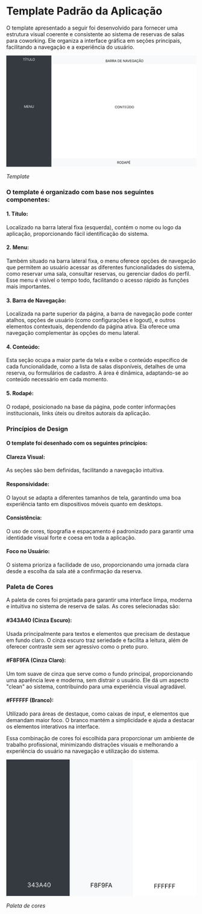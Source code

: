 # Template Padrão da Aplicação 
O template apresentado a seguir foi desenvolvido para fornecer uma estrutura visual coerente e consistente ao sistema de reservas de salas para coworking. Ele organiza a interface gráfica em seções principais, facilitando a navegação e a experiência do usuário.

![Template Padrão](img/template.png)

*Template*

### O template é organizado com base nos seguintes componentes:

#### 1. Título: 
Localizado na barra lateral fixa (esquerda), contém o nome ou logo da aplicação, proporcionando fácil identificação do sistema.
#### 2. Menu: 
Também situado na barra lateral fixa, o menu oferece opções de navegação que permitem ao usuário acessar as diferentes funcionalidades do sistema, como reservar uma sala, consultar reservas, ou gerenciar dados do perfil.
Esse menu é visível o tempo todo, facilitando o acesso rápido às funções mais importantes.
#### 3. Barra de Navegação: 
Localizada na parte superior da página, a barra de navegação pode conter atalhos, opções de usuário (como configurações e logout), e outros elementos contextuais, dependendo da página ativa.
Ela oferece uma navegação complementar às opções do menu lateral.
#### 4. Conteúdo: 
Esta seção ocupa a maior parte da tela e exibe o conteúdo específico de cada funcionalidade, como a lista de salas disponíveis, detalhes de uma reserva, ou formulários de cadastro.
A área é dinâmica, adaptando-se ao conteúdo necessário em cada momento.
#### 5. Rodapé: 
O rodapé, posicionado na base da página, pode conter informações institucionais, links úteis ou direitos autorais da aplicação.

### Princípios de Design
#### O template foi desenhado com os seguintes princípios:

#### Clareza Visual: 
As seções são bem definidas, facilitando a navegação intuitiva.
#### Responsividade: 
O layout se adapta a diferentes tamanhos de tela, garantindo uma boa experiência tanto em dispositivos móveis quanto em desktops.
#### Consistência: 
O uso de cores, tipografia e espaçamento é padronizado para garantir uma identidade visual forte e coesa em toda a aplicação.
#### Foco no Usuário: 
O sistema prioriza a facilidade de uso, proporcionando uma jornada clara desde a escolha da sala até a confirmação da reserva.

### Paleta de Cores
A paleta de cores foi projetada para garantir uma interface limpa, moderna e intuitiva no sistema de reserva de salas. As cores selecionadas são:

#### #343A40 (Cinza Escuro): 
Usada principalmente para textos e elementos que precisam de destaque em fundo claro. O cinza escuro traz seriedade e facilita a leitura, além de oferecer contraste sem ser agressivo como o preto puro.

#### #F8F9FA (Cinza Claro): 
Um tom suave de cinza que serve como o fundo principal, proporcionando uma aparência leve e moderna, sem distrair o usuário. Ele dá um aspecto "clean" ao sistema, contribuindo para uma experiência visual agradável.

#### #FFFFFF (Branco): 
Utilizado para áreas de destaque, como caixas de input, e elementos que demandam maior foco. O branco mantém a simplicidade e ajuda a destacar os elementos interativos na interface.

Essa combinação de cores foi escolhida para proporcionar um ambiente de trabalho profissional, minimizando distrações visuais e melhorando a experiência do usuário na navegação e utilização do sistema.

![Paleta de Cores](img/paleta_de_cores.png)

*Paleta de cores*

<!-- <span style="color:red">Pré-requisitos: <a href="2-Especificação do Projeto.md"> Especificação do Projeto</a></span>, <a href="3-Projeto de Interface.md"> Projeto de Interface</a>, <a href="4-Metodologia.md"> Metodologia</a>

Layout padrão da aplicação que será utilizado em todas as páginas com a definição de identidade visual, aspectos de responsividade e iconografia.

> **Links Úteis**:
>
> - [CSS Website Layout (W3Schools)](https://www.w3schools.com/css/css_website_layout.asp)
> - [Website Page Layouts](http://www.cellbiol.com/bioinformatics_web_development/chapter-3-your-first-web-page-learning-html-and-css/website-page-layouts/)
> - [Perfect Liquid Layout](https://matthewjamestaylor.com/perfect-liquid-layouts)
> - [How and Why Icons Improve Your Web Design](https://usabilla.com/blog/how-and-why-icons-improve-you-web-design/) -->
